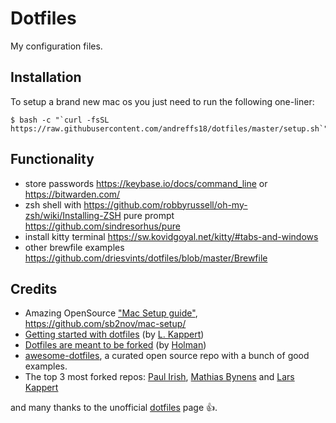 # Dotfiles
My configuration files. 


## Installation

To setup a brand new mac os you just need to run the following one-liner:

```shell 
$ bash -c "`curl -fsSL https://raw.githubusercontent.com/andreffs18/dotfiles/master/setup.sh`"
``` 


## Functionality
- store passwords https://keybase.io/docs/command_line or https://bitwarden.com/
- zsh shell with https://github.com/robbyrussell/oh-my-zsh/wiki/Installing-ZSH pure prompt https://github.com/sindresorhus/pure
- install kitty terminal https://sw.kovidgoyal.net/kitty/#tabs-and-windows
- other brewfile examples https://github.com/driesvints/dotfiles/blob/master/Brewfile

## Credits
- Amazing OpenSource ["Mac Setup guide"](https://sourabhbajaj.com/mac-setup/), https://github.com/sb2nov/mac-setup/
- [Getting started with dotfiles](https://medium.com/@webprolific/getting-started-with-dotfiles-43c3602fd789) (by [L. Kappert](https://github.com/webpro))
- [Dotfiles are meant to be forked](https://zachholman.com/2010/08/dotfiles-are-meant-to-be-forked/) (by [Holman](https://github.com/holman/dotfiles))
- [awesome-dotfiles](https://github.com/webpro/awesome-dotfiles), a curated open source repo with a bunch of good examples.
- The top 3 most forked repos: [Paul Irish](https://github.com/paulirish/dotfiles), [Mathias Bynens](https://github.com/mathiasbynens/dotfiles) and [Lars Kappert](https://github.com/webpro/dotfiles)

and many thanks to the unofficial [dotfiles](https://dotfiles.github.io/) page 👍.




